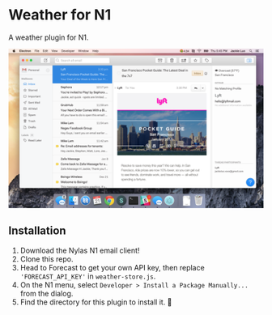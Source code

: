 # Weather for N1
A weather plugin for N1.

![](preview.png)

## Installation
1. Download the Nylas N1 email client!
2. Clone this repo.
3. Head to Forecast to get your own API key, then replace `'FORECAST_API_KEY'` in `weather-store.js`.
4. On the N1 menu, select `Developer > Install a Package Manually...` from the dialog.
5. Find the directory for this plugin to install it. :tada:
